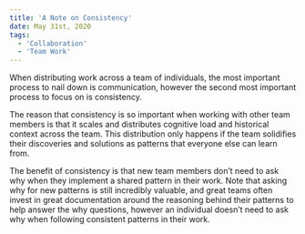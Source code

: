 ```yaml
---
title: 'A Note on Consistency'
date: May 31st, 2020
tags:
  - 'Collaboration'
  - 'Team Work'
---
```


When distributing work across a team of individuals, the most important process
to nail down is communication, however the second most important process to
focus on is consistency.

The reason that consistency is so important when working with other team members
is that it scales and distributes cognitive load and historical context across
the team. This distribution only happens if the team solidifies their
discoveries and solutions as patterns that everyone else can learn from.

The benefit of consistency is that new team members don’t need to ask why when
they implement a shared pattern in their work. Note that asking why for new
patterns is still incredibly valuable, and great teams often invest in great
documentation around the reasoning behind their patterns to help answer the why
questions, however an individual doesn’t need to ask why when following
consistent patterns in their work.
